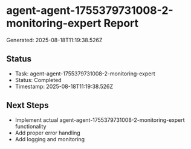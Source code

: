# agent-agent-1755379731008-2-monitoring-expert Report

Generated: 2025-08-18T11:19:38.526Z

## Status
- Task: agent-agent-1755379731008-2-monitoring-expert
- Status: Completed
- Timestamp: 2025-08-18T11:19:38.526Z

## Next Steps
- Implement actual agent-agent-1755379731008-2-monitoring-expert functionality
- Add proper error handling
- Add logging and monitoring

